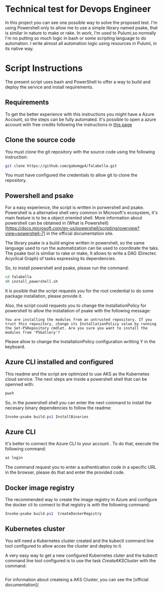 # Technical test for Devops Engineer

In this project you can see one possible way to solve the proposed test. I'm using Powershell only to allow me to use a simple library named psake, that is similar in nature to make or rake. In work, I'm used to Pulumi,so normally I'm no putting so much logic in bash or some scripting language to do automation. I write almost all automation logic using resources in Pulumi, in its native way.

# Script Instructions

The present script uses bash and PowerShell to offer a way to build and deploy the service and install requirements.

## Requirements

To get the better experience with this instructions you might have a Azure Account, so the steps can be fully automated. It's possible to open a azure account with free credits following the instructions in [this page](https://azure.microsoft.com/en-us/free/)

## Clone the source code

You must clone the git repository with the source code using the following instruction:

```bash
git clone https://github.com/gabomgp4/falabella.git
```

You must have configured the credentials to allow git to clone the repository.

## Powershell and psake

For a easy experience, the script is written in porwershell and psake. Powershell is a alternative shell very common in Microsoft's ecosystem, it's main feature is to be a object oriented shell. More information about powershell can be obtained in (What is Powershell)[https://docs.microsoft.com/en-us/powershell/scripting/overview?view=powershell-7] in the official documentation site.

The library psake is a build engine written in powershell, so the same language used to run the automatization can be used to coordinate the taks. The psake tool is similiar to rake or make, It allows to write a DAG (Directec Acyclical Graph) of tasks expressing its dependencies.

So, to install powershell and psake, please run the command:

```bash
cd falabella
sh install_powershell.sh
```

It is posible that the script requests you for the root credential to do some package installation, please provide it.

Also, the script could requests you to change the InstallationPolicy for powershell to allow the installation of psake with the following message:

    You are installing the modules from an untrusted repository. If you trust this repository, change its InstallationPolicy value by running the Set-PSRepository cmdlet. Are you sure you want to install the modules from 'PSGallery'?


Please allow to change the InstallationPolicy configuration writting Y in the keyboard.

## Azure CLI installed and configured
This readme and the script are optimized to use AKS as the Kubernetes cloud service. The next steps are inside a powershell shell that can be openned with:

```bash
pwsh
```

So, in the powershell shell you can enter the next command to install the necesary binary dependencies to follow the readme:

```powershell
Invoke-psake build.ps1 InstallBinaries
```

## Azure CLI

It's better to connect the Azure CLI to your account . To do that, execute the following command:

```powershell
az login
```

The command request you to enter a authentication code in a specific URL in the browser, please do that and enter the provided code.

## Docker image registry

The recommended way to create the image registry in Azure and configure the docker cli to connect to that registry is with the following command:

```powershell
Invoke-psake build.ps1  CreateDockerRegistry
```

## Kubernetes cluster

You will need a Kubernetes cluster created and the kubectl command line tool configured to allow acces the cluster and deploy to it.

A very easy way to get a new configured Kubernetes cluter and the kubectl command line tool configured is to use the task *CreateAKSCluster* with the command:

```powershell

```

For information about createing a AKS Cluster, you can see the [official documentation](

